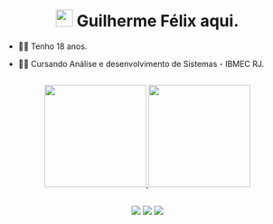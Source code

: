 <h1 align="center"><img src="https://ik.imagekit.io/dxszffuuh8/wave_tObQfF_Zn.gif" height=30px width=30px> Guilherme Félix aqui. </h1>

- 🙋‍♀️ Tenho 18 anos.
- 👩‍🎓 Cursando Análise e desenvolvimento de Sistemas - IBMEC RJ.

  ## 

<div align="center">
  <a href="https://github.com/DeveSerOGui">
  <img height="180em" src="https://github-readme-stats.vercel.app/api?username=DeveSerOGui&show_icons=true&theme=midnight-purple&include_all_commits=true&count_private=true"/>
  <img height="180em" src="https://github-readme-stats.vercel.app/api/top-langs/?username=DeveSerOGui&layout=compact&langs_count=7&theme=midnight-purple"/>
</div>
  
  ##
  ##
  
  <div>
   <p align="center"> 
    <a href = "mailto:guifelixs@gmail.com"><img src="https://img.shields.io/badge/-Gmail-%23333?style=for-the-badge&logo=gmail&logoColor=white" target="_blank"></a>
    <a href="https://instagram.com/guifelixsz" target="_blank"><img src="https://img.shields.io/badge/-Instagram-%23E4405F?style=for-the-badge&logo=instagram&logoColor=white" target="_blank"></a>
     <a href="https://steamcommunity.com/id/DeveSerOGui/" target="_blank"><img src="https://img.shields.io/badge/Steam-000000?style=for-the-badge&logo=steam&logoColor=white"></a>
    </p> 
  </div>
